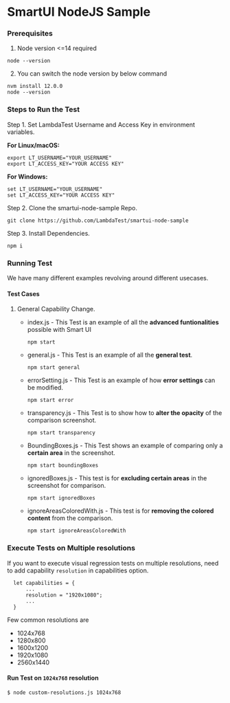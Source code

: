 # SmartUI NodeJS Sample

### Prerequisites
1. Node version <=14 required
  ```
  node --version
  ```

2. You can switch the node version by below command
  ```
  nvm install 12.0.0
  node --version
  ```

### Steps to Run the Test
Step 1. Set LambdaTest Username and Access Key in environment variables.

  <b>For Linux/macOS:</b>
 
  ```
  export LT_USERNAME="YOUR_USERNAME"
  export LT_ACCESS_KEY="YOUR ACCESS KEY"
  ```

   <b>For Windows:</b>

  ```
  set LT_USERNAME="YOUR_USERNAME"
  set LT_ACCESS_KEY="YOUR ACCESS KEY"
  ```

Step 2. Clone the smartui-node-sample Repo.
  ```
  git clone https://github.com/LambdaTest/smartui-node-sample
  ```

Step 3. Install Dependencies.
  ```
  npm i
  ```


### Running Test
We have many different examples revolving around different usecases. 
#### Test Cases
1. General Capability Change.

    * index.js - This Test is an example of all the **advanced funtionalities** possible with Smart UI
      ```
      npm start
      ```
     * general.js - This Test is an example of all the **general test**.
        ```
        npm start general
        ```
    * errorSetting.js - This Test is an example of how **error settings** can be modified.
      ```
      npm start error
      ```
    * transparency.js - This Test is to show how to **alter the opacity** of the comparison screenshot.
      ```
      npm start transparency
      ```
    * BoundingBoxes.js - This Test shows an example of comparing only a **certain area** in the screenshot.
      ```
      npm start boundingBoxes
      ```
    * ignoredBoxes.js - This test is for **excluding certain areas** in the screenshot for comparison.
      ```
      npm start ignoredBoxes
      ```
    * ignoreAreasColoredWith.js - This test is for **removing the colored content** from the comparison.
      ```
      npm start ignoreAreasColoredWith
      ```
### Execute Tests on Multiple resolutions
If you want to execute visual regression tests on multiple resolutions, need to add capability `resolution` in capabilities option.
```
  let capabilities = {
      ...
      resolution = "1920x1080";
      ...
  }
```
Few common resolutions are
- 1024x768
- 1280x800
- 1600x1200
- 1920x1080
- 2560x1440

#### Run Test on `1024x768` resolution 
```
$ node custom-resolutions.js 1024x768
```

